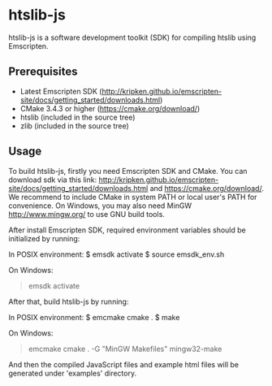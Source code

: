 htslib-js
======================

htslib-js is a software development toolkit (SDK) for compiling htslib using Emscripten.


Prerequisites
----------------------

- Latest Emscripten SDK (<http://kripken.github.io/emscripten-site/docs/getting_started/downloads.html>)
- CMake 3.4.3 or higher (<https://cmake.org/download/>)
- htslib (included in the source tree)
- zlib (included in the source tree)


Usage
----------------------

To build htslib-js, firstly you need Emscripten SDK and CMake. You can download sdk via this link: <http://kripken.github.io/emscripten-site/docs/getting_started/downloads.html> and <https://cmake.org/download/>. We recommend to include CMake in system PATH or local user's PATH for convenience. On Windows, you may also need MinGW <http://www.mingw.org/> to use GNU build tools.

After install Emscripten SDK, required environment variables should be initialized by running:

In POSIX environment:
   $ emsdk activate
   $ source emsdk_env.sh

On Windows:
   > emsdk activate

After that, build htslib-js by running:

In POSIX environment:
   $ emcmake cmake .
   $ make

On Windows:
   > emcmake cmake . -G "MinGW Makefiles"
   > mingw32-make

And then the compiled JavaScript files and example html files will be generated under 'examples' directory.
